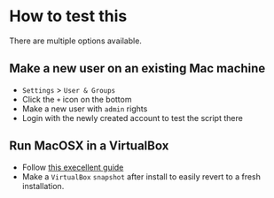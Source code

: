 # How to test this

There are multiple options available.

## Make a new user on an existing Mac machine
 
- `Settings` > `User & Groups`
- Click the `+` icon on the bottom
- Make a new user with `admin` rights
- Login with the newly created account to test the script there

## Run MacOSX in a VirtualBox

- Follow [this execellent guide](https://www.soupbowl.io/2020/04/macos-in-virtualbox/)
- Make a `VirtualBox` `snapshot` after install to easily revert to a fresh installation.
